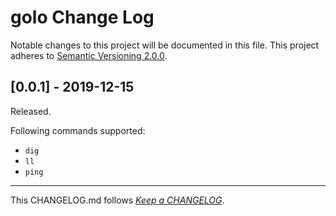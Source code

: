 #   golo Change Log

Notable changes to this project will be documented in this file. This project adheres to [Semantic Versioning 2.0.0](http://semver.org/).

##	[0.0.1] - 2019-12-15

Released.

Following commands supported: 
*   `dig`
*   `ll`
*   `ping`

---
This CHANGELOG.md follows [*Keep a CHANGELOG*](http://keepachangelog.com/).
